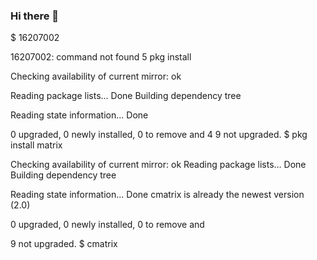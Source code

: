 ### Hi there 👋

<!--
**jihedbenslma/jihedbenslma** is a ✨ _special_ ✨ repository because its `README.md` (this file) appears on your GitHub profile.

Here are some ideas to get you started:

- 🔭 I’m currently working on ...
- 🌱 I’m currently learning ...
- 👯 I’m looking to collaborate on ...
- 🤔 I’m looking for help with ...
- 💬 Ask me about ...
- 📫 How to reach me: ...
- 😄 Pronouns: ...
- ⚡ Fun fact: ...
-->$ 16207002

16207002: command not found 5 pkg install

Checking availability of current mirror: ok

Reading package lists... Done Building dependency tree

Reading state information... Done

0 upgraded, 0 newly installed, 0 to remove and 4 9 not upgraded. $ pkg install matrix

Checking availability of current mirror: ok Reading package lists... Done Building dependency tree

Reading state information... Done cmatrix is already the newest version (2.0)

0 upgraded, 0 newly installed, 0 to remove and

9 not upgraded. $ cmatrix
